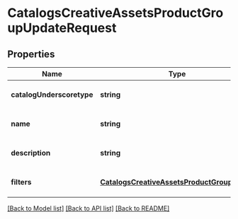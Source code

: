 # CatalogsCreativeAssetsProductGroupUpdateRequest

## Properties
Name | Type | Description | Notes
------------ | ------------- | ------------- | -------------
**catalogUnderscoretype** | **string** |  | [optional] [default to null]
**name** | **string** |  | [optional] [default to null]
**description** | **string** |  | [optional] [default to null]
**filters** | [**CatalogsCreativeAssetsProductGroupFilters**](CatalogsCreativeAssetsProductGroupFilters.md) |  | [optional] [default to null]

[[Back to Model list]](../README.md#documentation-for-models) [[Back to API list]](../README.md#documentation-for-api-endpoints) [[Back to README]](../README.md)


